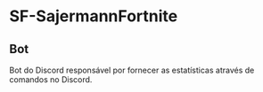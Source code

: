 # SF-SajermannFortnite

## Bot

Bot do Discord responsável por fornecer as estatísticas através de comandos no Discord.